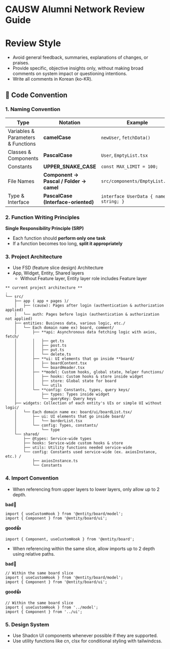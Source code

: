 # CAUSW Alumni Network Review Guide

# Review Style

- Avoid general feedback, summaries, explanations of changes, or praises.
- Provide specific, objective insights only, without making broad comments on system impact or questioning intentions.
- Write all comments in Korean (ko-KR).

## **📌 Code Convention**

### **1. Naming Convention**

| Type                               | Notation                                | Example                                |
| ---------------------------------- | --------------------------------------- | -------------------------------------- |
| Variables & Parameters & Functions | **camelCase**                           | `newUser`, `fetchData()`               |
| Classes & Components               | **PascalCase**                          | `User`, `EmptyList.tsx`                |
| Constants                          | **UPPER_SNAKE_CASE**                    | `const MAX_LIMIT = 100;`               |
| File Names                         | **Component → Pascal / Folder → camel** | `src/components/EmptyList.tsx`         |
| Type & Interface                   | **PascalCase (Interface-oriented)**     | `interface UserData { name: string; }` |

### **2. Function Writing Principles**

**Single Responsibility Principle (SRP)**

- Each function should **perform only one task**
- If a function becomes too long, **split it appropriately**

### **3. Project Architecture**

- Use FSD (feature slice design) Architecture
- App, Widget, Entity, Shared layers
  - Without Feature layer, Entity layer role includes Feature layer

```
** current project architecture **
.
└── src/
    ├── app ( app + pages )/
    │   ├── (causw): Pages after login (authentication & authorization applied)
    │   └── auth: Pages before login (authentication & authorization not applied)
    ├── entities: Business data, various logic, etc./
    │   └── Each domain name ex) board, comment/
    │       ├── **api: Asynchronous data fetching logic with axios, fetch/
    │       │   ├── get.ts
    │       │   ├── post.ts
    │       │   ├── put.ts
    │       │   └── delete.ts
    │       ├── **ui: UI elements that go inside **board/
    │       │   ├── boardContent.tsx
    │       │   └── boardHeader.tsx
    │       ├── **model: Custom hooks, global state, helper functions/
    │       │   ├── hooks: Custom hooks & store inside widget
    │       │   ├── store: Global state for board
    │       │   └── utils
    │       └── **config: Constants, types, query keys/
    │           ├── types: Types inside widget
    │           └── queryKey: Query keys
    ├── widgets: Collection of each entity's UIs or simple UI without logic/
    │   └── Each domain name ex: board/ui/boardList.tsx/
    │       ├── ui: UI elements that go inside board/
    │       │   └── borderList.tsx
    │       └── config: Types, constants/
    │           └── type
    └── shared/
        ├── @types: Service-wide types
        ├── hooks: Service-wide custom hooks & store
        ├── utils: Utility functions needed service-wide
        └── config: Constants used service-wide (ex. axiosInstance, etc.) /
            ├── axiosInstance.ts
            └── Constants
```

### **4. Import Convention**

- When referencing from upper layers to lower layers, only allow up to 2 depth.

**bad🚫**

```tsx
import { useCustomHook } from '@entity/board/model';
import { Component } from '@entity/board/ui';
```

**good👍**

```tsx
import { Component, useCustomHook } from '@entity/board';
```

- When referencing within the same slice, allow imports up to 2 depth using relative paths.

**bad🚫**

```tsx
// Within the same board slice
import { useCustomHook } from '@entity/board/model';
import { Component } from '@entity/board/ui';
```

**good👍**

```tsx
// Within the same board slice
import { useCustomHook } from '../model';
import { Component } from '../ui';
```

### **5. Design System**

- Use Shadcn UI components whenever possible if they are supported.
- Use utility functions like cn, clsx for conditional styling with tailwindcss.
